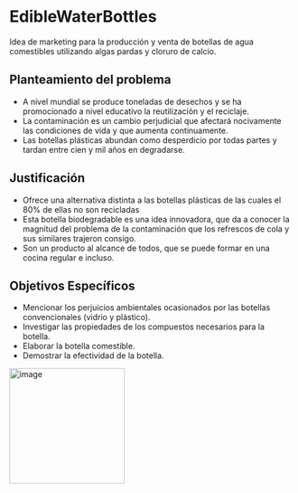 # EdibleWaterBottles

Idea de marketing para la producción y venta de botellas de agua comestibles utilizando algas pardas y cloruro de calcio.

## Planteamiento del problema

* A nivel mundial se produce toneladas de desechos y se ha promocionado a nivel educativo la reutilización y el
reciclaje.
* La contaminación es un cambio perjudicial que afectará nocivamente las condiciones de vida y que aumenta
continuamente.
* Las botellas plásticas abundan como desperdicio por todas partes y tardan entre cien y mil años en degradarse.

## Justificación

* Ofrece una alternativa distinta a las botellas plásticas de las cuales el 80% de ellas no son recicladas
* Esta botella biodegradable es una idea innovadora, que da a conocer la magnitud del problema de la contaminación que los refrescos de cola y sus similares trajeron consigo.
* Son un producto al alcance de todos, que se puede formar en una cocina regular e incluso. 

## Objetivos Específicos

* Mencionar los perjuicios ambientales ocasionados por las botellas convencionales (vidrio y plástico).
* Investigar las propiedades de los compuestos necesarios para la botella.
* Elaborar la botella comestible.
* Demostrar la efectividad de la botella.

<img width="204" alt="image" src="https://user-images.githubusercontent.com/95254925/163449056-18d198a7-64fd-4dad-9364-26c7d4c32698.png">
